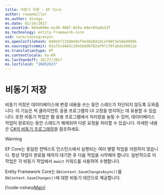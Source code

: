 ```yaml
---
title: 비동기 저장 - EF Core
author: rowanmiller
ms.author: divega
ms.date: 01/24/2017
ms.assetid: b64a606e-ecd9-4807-829a-b6ec05ade33f
ms.technology: entity-framework-core
uid: core/saving/async
ms.openlocfilehash: 640e5f131b0e9ef4e5028d1dcaf80f3e5bbd9d9b
ms.sourcegitcommit: 01a75cd483c1943ddd6f82af971f07abde20912e
ms.translationtype: HT
ms.contentlocale: ko-KR
ms.lasthandoff: 10/27/2017
ms.locfileid: "26052623"
---
```

# <a name="asynchronous-saving"></a>비동기 저장

비동기 저장은 데이터베이스에 변경 내용을 쓰는 동안 스레드가 차단되지 않도록 도와줍니다. 이 기능은 씩 클라이언트 응용 프로그램의 UI 고정을 방지하는 데 유용할 수 있습니다. 또한 비동기 작업은 웹 응용 프로그램에서 처리량을 늘릴 수 있어, 데이터베이스 작업이 완료되는 동안 스레드가 해제되어 다른 요청을 처리할 수 있습니다. 자세한 내용은 [C#의 비동기 프로그래밍](https://docs.microsoft.com/dotnet/csharp/async)을 참조하세요.

> [!WARNING]  
> EF Core는 동일한 컨텍스트 인스턴스에서 실행되는 여러 병렬 작업을 지원하지 않습니다. 항상 작업이 완료될 때까지 대기한 후 다음 작업을 시작해야 합니다. 일반적으로 이 작업은 각 비동기 작업에서 `await` 키워드를 사용하여 수행합니다.

Entity Framework Core는 `DbContext.SaveChangesAsync()`를 `DbContext.SaveChanges()`에 대한 비동기 대안으로 제공합니다.

[!code-csharp[Main](../../../samples/core/Saving/Saving/Async/Sample.cs#Sample)]
